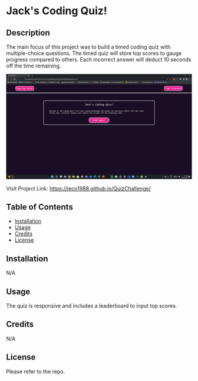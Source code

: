 # Jack's Coding Quiz!

## Description

The main focus of this project was to build a timed coding quiz with multiple-choice questions.
The timed quiz will store top scores to gauge progress compared to others. Each incorrect answer will deduct 10 seconds off the time remaining.

![Project Screenshot](/assets/Screenshot.jpg "Jack's Coding Quiz!")

Visit Project Link: https://jeco1988.github.io/QuizChallenge/

## Table of Contents

- [Installation](#installation)
- [Usage](#usage)
- [Credits](#credits)
- [License](#license)

## Installation

N/A

## Usage

The quiz is responsive and includes a leaderboard to input top scores.

## Credits

N/A

## License

Please refer to the repo.
